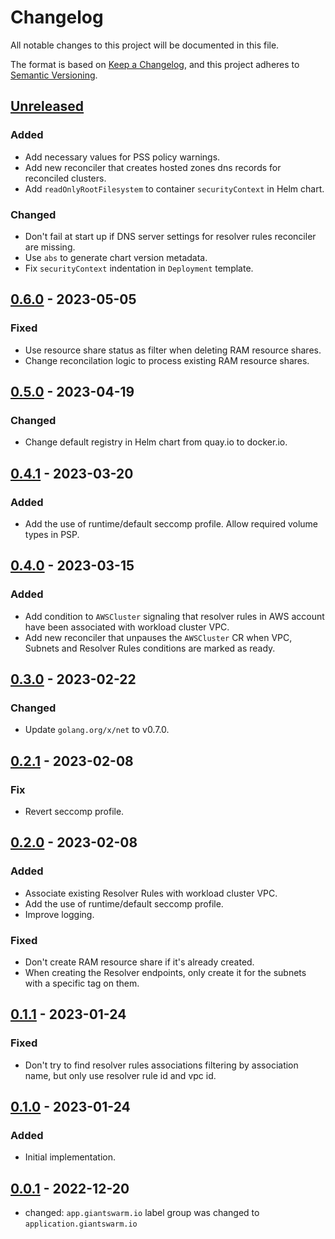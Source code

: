 # Changelog

All notable changes to this project will be documented in this file.

The format is based on [Keep a Changelog](https://keepachangelog.com/en/1.0.0/),
and this project adheres to [Semantic Versioning](https://semver.org/spec/v2.0.0.html).

## [Unreleased]

### Added

- Add necessary values for PSS policy warnings.
- Add new reconciler that creates hosted zones dns records for reconciled clusters.
- Add `readOnlyRootFilesystem` to container `securityContext` in Helm chart.

### Changed

- Don't fail at start up if DNS server settings for resolver rules reconciler are missing.
- Use `abs` to generate chart version metadata.
- Fix `securityContext` indentation in `Deployment` template.

## [0.6.0] - 2023-05-05

### Fixed

- Use resource share status as filter when deleting RAM resource shares.
- Change reconcilation logic to process existing RAM resource shares.

## [0.5.0] - 2023-04-19

### Changed

- Change default registry in Helm chart from quay.io to docker.io.

## [0.4.1] - 2023-03-20

### Added

- Add the use of runtime/default seccomp profile. Allow required volume types in PSP.

## [0.4.0] - 2023-03-15

### Added

- Add condition to `AWSCluster` signaling that resolver rules in AWS account have been associated with workload cluster VPC.
- Add new reconciler that unpauses the `AWSCluster` CR when VPC, Subnets and Resolver Rules conditions are marked as ready.

## [0.3.0] - 2023-02-22

### Changed

- Update `golang.org/x/net` to v0.7.0.

## [0.2.1] - 2023-02-08

### Fix

- Revert seccomp profile.

## [0.2.0] - 2023-02-08

### Added

- Associate existing Resolver Rules with workload cluster VPC.
- Add the use of runtime/default seccomp profile.
- Improve logging.

### Fixed

- Don't create RAM resource share if it's already created.
- When creating the Resolver endpoints, only create it for the subnets with a specific tag on them.

## [0.1.1] - 2023-01-24

### Fixed

- Don't try to find resolver rules associations filtering by association name, but only use resolver rule id and vpc id.

## [0.1.0] - 2023-01-24

### Added

- Initial implementation.

## [0.0.1] - 2022-12-20

- changed: `app.giantswarm.io` label group was changed to `application.giantswarm.io`

[Unreleased]: https://github.com/giantswarm/aws-resolver-rules-operator/compare/v0.6.0...HEAD
[0.6.0]: https://github.com/giantswarm/aws-resolver-rules-operator/compare/v0.5.0...v0.6.0
[0.5.0]: https://github.com/giantswarm/aws-resolver-rules-operator/compare/v0.4.1...v0.5.0
[0.4.1]: https://github.com/giantswarm/aws-resolver-rules-operator/compare/v0.4.0...v0.4.1
[0.4.0]: https://github.com/giantswarm/aws-resolver-rules-operator/compare/v0.3.0...v0.4.0
[0.3.0]: https://github.com/giantswarm/aws-resolver-rules-operator/compare/v0.2.1...v0.3.0
[0.2.1]: https://github.com/giantswarm/aws-resolver-rules-operator/compare/v0.2.0...v0.2.1
[0.2.0]: https://github.com/giantswarm/aws-resolver-rules-operator/compare/v0.1.1...v0.2.0
[0.1.1]: https://github.com/giantswarm/aws-resolver-rules-operator/compare/v0.1.0...v0.1.1
[0.1.0]: https://github.com/giantswarm/aws-resolver-rules-operator/compare/v0.0.1...v0.1.0
[0.0.1]: https://github.com/giantswarm/aws-resolver-rules-operator/releases/tag/v0.0.1
